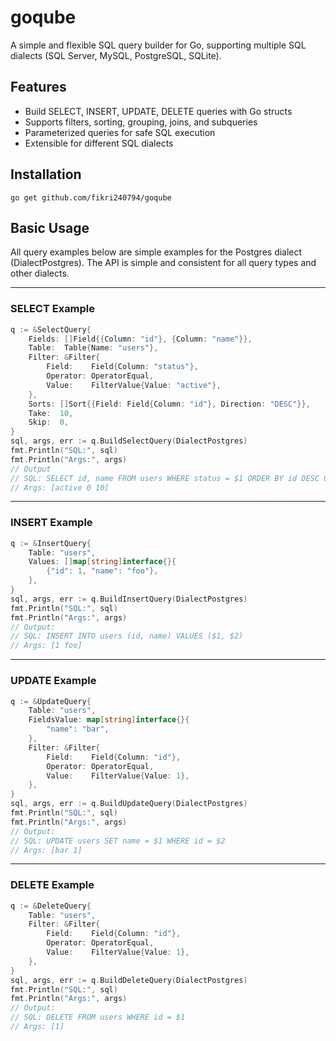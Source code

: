 # goqube
A simple and flexible SQL query builder for Go, supporting multiple SQL dialects (SQL Server, MySQL, PostgreSQL, SQLite).

## Features
- Build SELECT, INSERT, UPDATE, DELETE queries with Go structs
- Supports filters, sorting, grouping, joins, and subqueries
- Parameterized queries for safe SQL execution
- Extensible for different SQL dialects

## Installation
```
go get github.com/fikri240794/goqube
```

## Basic Usage
All query examples below are simple examples for the Postgres dialect (DialectPostgres). The API is simple and consistent for all query types and other dialects.

---
### SELECT Example
```go
q := &SelectQuery{
    Fields: []Field{{Column: "id"}, {Column: "name"}},
    Table:  Table{Name: "users"},
    Filter: &Filter{
        Field:    Field{Column: "status"},
        Operator: OperatorEqual,
        Value:    FilterValue{Value: "active"},
    },
    Sorts: []Sort{{Field: Field{Column: "id"}, Direction: "DESC"}},
    Take:  10,
    Skip:  0,
}
sql, args, err := q.BuildSelectQuery(DialectPostgres)
fmt.Println("SQL:", sql)
fmt.Println("Args:", args)
// Output
// SQL: SELECT id, name FROM users WHERE status = $1 ORDER BY id DESC OFFSET $2 LIMIT $3
// Args: [active 0 10]
```

---
### INSERT Example
```go
q := &InsertQuery{
    Table: "users",
    Values: []map[string]interface{}{
        {"id": 1, "name": "foo"},
    },
}
sql, args, err := q.BuildInsertQuery(DialectPostgres)
fmt.Println("SQL:", sql)
fmt.Println("Args:", args)
// Output:
// SQL: INSERT INTO users (id, name) VALUES ($1, $2)
// Args: [1 foo]
```

---
### UPDATE Example
```go
q := &UpdateQuery{
    Table: "users",
    FieldsValue: map[string]interface{}{
        "name": "bar",
    },
    Filter: &Filter{
        Field:    Field{Column: "id"},
        Operator: OperatorEqual,
        Value:    FilterValue{Value: 1},
    },
}
sql, args, err := q.BuildUpdateQuery(DialectPostgres)
fmt.Println("SQL:", sql)
fmt.Println("Args:", args)
// Output:
// SQL: UPDATE users SET name = $1 WHERE id = $2
// Args: [bar 1]
```

---
### DELETE Example
```go
q := &DeleteQuery{
    Table: "users",
    Filter: &Filter{
        Field:    Field{Column: "id"},
        Operator: OperatorEqual,
        Value:    FilterValue{Value: 1},
    },
}
sql, args, err := q.BuildDeleteQuery(DialectPostgres)
fmt.Println("SQL:", sql)
fmt.Println("Args:", args)
// Output:
// SQL: DELETE FROM users WHERE id = $1
// Args: [1]
```